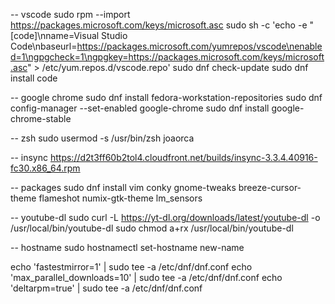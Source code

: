 -- vscode
sudo rpm --import https://packages.microsoft.com/keys/microsoft.asc
sudo sh -c 'echo -e "[code]\nname=Visual Studio Code\nbaseurl=https://packages.microsoft.com/yumrepos/vscode\nenabled=1\ngpgcheck=1\ngpgkey=https://packages.microsoft.com/keys/microsoft.asc" > /etc/yum.repos.d/vscode.repo'
sudo dnf check-update
sudo dnf install code

-- google chrome
sudo dnf install fedora-workstation-repositories
sudo dnf config-manager --set-enabled google-chrome
sudo dnf install google-chrome-stable

-- zsh
sudo usermod -s /usr/bin/zsh joaorca

-- insync
https://d2t3ff60b2tol4.cloudfront.net/builds/insync-3.3.4.40916-fc30.x86_64.rpm

-- packages
sudo dnf install vim conky gnome-tweaks breeze-cursor-theme flameshot numix-gtk-theme lm_sensors

-- youtube-dl
sudo curl -L https://yt-dl.org/downloads/latest/youtube-dl -o /usr/local/bin/youtube-dl
sudo chmod a+rx /usr/local/bin/youtube-dl

-- hostname
sudo hostnamectl set-hostname new-name


echo 'fastestmirror=1' | sudo tee -a /etc/dnf/dnf.conf
echo 'max_parallel_downloads=10' | sudo tee -a /etc/dnf/dnf.conf
echo 'deltarpm=true' | sudo tee -a /etc/dnf/dnf.conf
